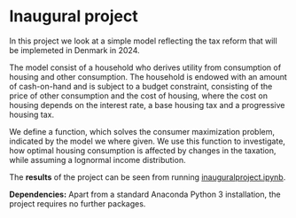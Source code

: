 # Inaugural project

In this project we look at a simple model reflecting the tax reform that will be implemeted in Denmark in 2024. 

The model consist of a household who derives utility from consumption of housing and other consumption. The household is endowed with an amount of cash-on-hand and is subject to a budget constraint, consisting of the price of other consumption and the cost of housing, where the cost on housing depends on the interest rate, a base housing tax and a progressive housing tax. 

We define a function, which solves the consumer maximization problem, indicated by the model we where given. We use this function to investigate, how optimal housing consumption is affected by changes in the taxation, while assuming a lognormal income distribution.

The **results** of the project can be seen from running [inauguralproject.ipynb](inauguralproject.ipynb).

**Dependencies:** Apart from a standard Anaconda Python 3 installation, the project requires no further packages.


